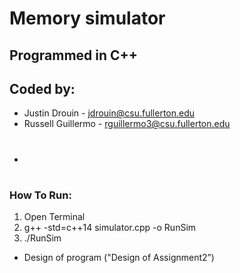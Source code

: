 # Memory simulator
## Programmed in C++
## Coded by:
* Justin Drouin - jdrouin@csu.fullerton.edu
* Russell Guillermo - rguillermo3@csu.fullerton.edu
* #

### How To Run:
1. Open Terminal
2. g++ -std=c++14 simulator.cpp -o RunSim
3. ./RunSim

* Design of program ("Design of Assignment2”)
